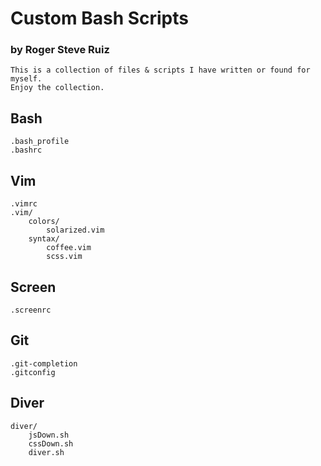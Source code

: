 # Custom Bash Scripts
### by Roger Steve Ruiz

	This is a collection of files & scripts I have written or found for myself.
	Enjoy the collection.

## Bash
	.bash_profile
	.bashrc

## Vim
	.vimrc
	.vim/
		colors/
			solarized.vim
		syntax/
			coffee.vim
			scss.vim

## Screen
	.screenrc

## Git
	.git-completion
	.gitconfig
	
## Diver
	diver/
		jsDown.sh
		cssDown.sh
		diver.sh
